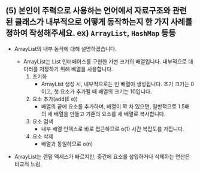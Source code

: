 ## (5) 본인이 주력으로 사용하는 언어에서 자료구조와 관련 된 클래스가 내부적으로 어떻게 동작하는지 한 가지 사례를 정하여 작성해주세요. ex) `ArrayList`, `HashMap` 등등
- ArrayList의 내부 동작에 대해 설명하겠습니다.
  - ArrayList는 List 인터페이스를 구현한 가변 크기의 배열입니다.
    내부적으로 데이터를 저장하기 위해 배열을 사용합니다.
    1. 초기화
       - ArrayList 생성 시, 내부적으로는 빈 배열이 생성됩니다. 초기 크기는 0이고,
         첫 요소가 추가될 때 배열의 크기는 10입니다.
    2. 요소 추가(add(E e))
       - 배열의 끝에 요소를 추가하며, 배열이 꽉 차 있으면, 일반적으로 1.5배의 새 배열을 만들고 기존의 요소를
         새 배열로 복사합니다.
    3. 요소 검색
       - 내부 배열 인덱스로 바로 접근하므로 o(1) 시간 복잡도를 가집니다.
    4. 요소 삭제
       - 배열과 동일하므로 o(n)
    
- ArrayList는 랜덤 액세스가 빠르지만, 중간에 요소를 삽입하거나 삭제하는 연산은 비교적 느림.


